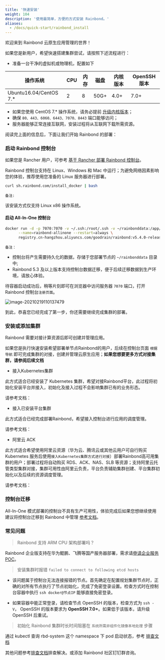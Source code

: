 ```yaml
---
title: '快速安装'
weight: 104
description: '使用最简单，方便的方式安装 Rainbond。'
aliases:
  - /docs/quick-start/rainbond_install
---
```



欢迎来到 Rainbond 云原生应用管理的世界！

如果您是新用户，希望快速搭建集群尝试，请按照下述流程进行：

- 准备一台干净的虚拟机或物理机，配置如下

|操作系统|CPU|内存|磁盘|内核版本|OpenSSH版本|
| --- | --- | --- | --- | --- |--- |
|Ubuntu16.04/CentOS 7.*|2|8|50G+|4.0+|7.0+|

- 如果您使用 CentOS 7.* 操作系统，请务必提前 [升级内核版本](https://t.goodrain.com/t/topic/1305)；
- 确保 `80、443、6060、6443、7070、8443` 端口能够访问；
- 服务器能够正常连接互联网，安装过程将从互联网下载所需资源。


阅读完上面的信息后，下面让我们开始 Rainbond 的部署：

### 启动 Rainbond 控制台

如果您是 Rancher 用户，可参考 [基于 Rancher 部署 Rainbond 控制台](/docs/install/other-methods/install-from-rancher/)。

Rainbond 控制台支持在 Linux、Windows 和 Mac 中运行；为避免网络因素影响您的体验，推荐使用您准备的 Linux 服务器进行部署。

```bash
curl sh.rainbond.com/install_docker | bash
```

`备注:`

该安装方式仅支持 Linux x86 操作系统。

#### 启动 All-In-One 控制台

```bash
docker run -d -p 7070:7070 -v ~/.ssh:/root/.ssh -v ~/rainbonddata:/app/data \
      --name=rainbond-allinone --restart=always \
      registry.cn-hangzhou.aliyuncs.com/goodrain/rainbond:v5.4.0-release-allinone
```

`备注：`

- 控制台将产生需要持久化的数据，存储于您部署节点的 `~/rainbonddata` 目录中;
- Rainbond 5.3 及以上版本支持控制台数据迁移，便于后续迁移数据到生产环境，请放心体验。


待容器启动成功后，稍等片刻即可在浏览器中访问服务器 `7070` 端口，打开 Rainbond 控制台`注册页面`。

![image-20210219110137479](https://static.goodrain.com/images/5.3/regist.png)

到此，恭喜您已经完成了第一步，你还需要继续完成集群的部署。

### 安装或添加集群

Rainbond 需要对接计算资源后即可创建并管理应用。


如果您是执行快速安装希望部署单节点Rainbond的用户，后续在控制台页面 `根据导航` 即可完成集群的对接，创建并管理云原生应用；**如果您想要更多方式对接集群，请参阅后续文档**

- 接入Kubernetes集群

此方式适合已经安装了 Kubernetes 集群，希望对接Rainbond平台，此过程将初始化安装平台并接入，初始化及接入过程不会影响集群已有的业务形态。

请参考文档：

- 接入已安装平台集群

此方式适合已经完成部署Rainbond，希望接入控制台进行应用的调度管理。

请参考文档：

- 阿里云 ACK

此方式适合希望使用阿里云资源（华为云、腾讯云或其他云用户可自行购买 Kubernetes 服务后使用`接入Kubernetes集群方式进行对接`）部署Rainbond高可用集群的用户；部署过程将自动购买 RDS、ACK、NAS、SLB 等资源；支持阿里云托管类型集群对接，集群可用性由阿里云负责，平台负责辅助集群创建、平台集群初始化以及后续的资源调度管理。

请参考文档：


### 控制台迁移

All-In-One 模式部署的控制台不具有生产可用性，体验完成后如果您想继续使用建议将控制台迁移到 Rainbond 中管理 [参考文档](/docs/user-operations/ha-deploy/console-recover/)。


### 常见问题

> Rainbond 支持 ARM CPU 架构部署吗？

Rainbond 企业版支持在华为鲲鹏、飞腾等国产服务器部署，需求请[申请企业服务 POC](https://www.goodrain.com/poc/)。

> 安装集群时报错 `failed to connect to following etcd hosts`

- 该问题属于控制台无法连接报错的节点。首先确定在配置规划集群节点时，正确的对所有节点执行了节点初始化，完成了免密登录设置。检查方式时在控制台容器中执行 `ssh docker@节点IP` 能够直接免密登录。

- 如果容器中能正常登录，请检查节点 OpenSSH 的版本，检查方式为 `ssh -V`， OpenSSH 的版本要求为 **OpenSSH 7.0+**。如果低于该版本，请升级 OpenSSH 后重试。

> 初始化 Rainbond 集群时长时间阻塞在 `系统所需非组件化镜像本地处理` 步骤

通过 kubectl 查询 rbd-system 这个 namespace 下 pod 启动状态，参考 [排查文档](/docs/user-operations/cluster-manage/check/)

其他问题参考[排查文档](/docs/user-operations/cluster-manage/check/)排查解决。或添加 Rainbond 社区钉钉群咨询。
